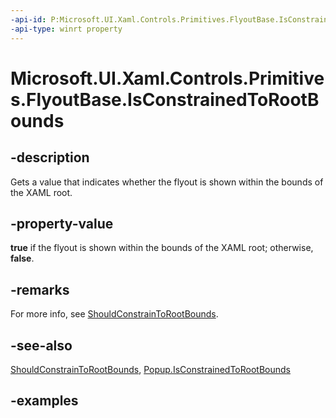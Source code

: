 ```yaml
---
-api-id: P:Microsoft.UI.Xaml.Controls.Primitives.FlyoutBase.IsConstrainedToRootBounds
-api-type: winrt property
---
```


<!-- Property syntax.
public bool IsConstrainedToRootBounds { get; }
-->

# Microsoft.UI.Xaml.Controls.Primitives.FlyoutBase.IsConstrainedToRootBounds

## -description

Gets a value that indicates whether the flyout is shown within the bounds of the XAML root.

## -property-value

**true** if the flyout is shown within the bounds of the XAML root; otherwise, **false**.

## -remarks

For more info, see [ShouldConstrainToRootBounds](flyoutbase_shouldconstraintorootbounds.md).

## -see-also

[ShouldConstrainToRootBounds](flyoutbase_shouldconstraintorootbounds.md), [Popup.IsConstrainedToRootBounds](popup_isconstrainedtorootbounds.md)

## -examples

